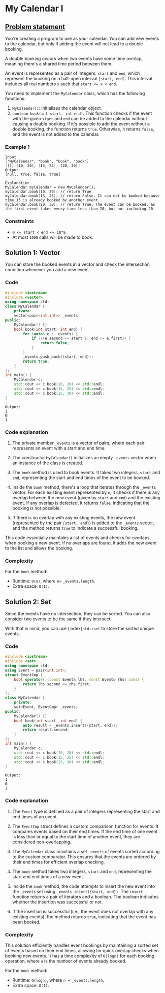 # My Calendar I


## [Problem statement](https://leetcode.com/problems/my-calendar-i/)

You're creating a program to use as your calendar. You can add new events to the calendar, but only if adding the event will not lead to a double booking.

A double booking occurs when two events have some time overlap, meaning there's a shared time period between them.

An event is represented as a pair of integers: `start` and `end`, which represent the booking on a half-open interval `[start, end)`. This interval includes all real numbers `x` such that `start <= x < end`.

You need to implement the `MyCalendar` class, which has the following functions:

1. `MyCalendar()`: Initializes the calendar object.
2. `boolean book(int start, int end)`: This function checks if the event with the given `start` and `end` can be added to the calendar without causing a double booking. If it's possible to add the event without a double booking, the function returns `true`. Otherwise, it returns `false`, and the event is not added to the calendar. 

### Example 1
```text
Input
["MyCalendar", "book", "book", "book"]
[[], [10, 20], [15, 25], [20, 30]]
Output
[null, true, false, true]

Explanation
MyCalendar myCalendar = new MyCalendar();
myCalendar.book(10, 20); // return True
myCalendar.book(15, 25); // return False. It can not be booked because time 15 is already booked by another event.
myCalendar.book(20, 30); // return True, The event can be booked, as the first event takes every time less than 20, but not including 20.
``` 

### Constraints

* `0 <= start < end <= 10^9`.
* At most `1000` calls will be made to book.

## Solution 1: Vector

You can store the booked events in a vector and check the intersection condition whenever you add a new event.

### Code
```cpp
#include <iostream>
#include <vector>
using namespace std;
class MyCalendar {
    private:
    vector<pair<int,int>> _events;
public:
    MyCalendar() {}
    bool book(int start, int end) {
        for (auto& e : _events) {
            if (!(e.second <= start || end <= e.first)) {
                return false;
            }
        }
        _events.push_back({start, end});
        return true;
    }
};
int main() {
    MyCalendar c;
    std::cout << c.book(10, 20) << std::endl;
    std::cout << c.book(15, 25) << std::endl;
    std::cout << c.book(20, 30) << std::endl;
}
```
```text
Output:
1
0
1
```

### Code explanation

1. The private member `_events` is a vector of pairs, where each pair represents an event with a start and end time.

2. The constructor `MyCalendar()` initializes an empty `_events` vector when an instance of the class is created.

3. The `book` method is used to book events. It takes two integers, `start` and `end`, representing the start and end times of the event to be booked.

4. Inside the `book` method, there's a loop that iterates through the `_events` vector. For each existing event represented by `e`, it checks if there is any overlap between the new event (given by `start` and `end`) and the existing event. If any overlap is detected, it returns `false`, indicating that the booking is not possible.

5. If there is no overlap with any existing events, the new event (represented by the pair `{start, end}`) is added to the `_events` vector, and the method returns `true` to indicate a successful booking.

This code essentially maintains a list of events and checks for overlaps when booking a new event. If no overlaps are found, it adds the new event to the list and allows the booking.

### Complexity
For the `book` method:
* Runtime: `O(n)`, where `n`= `_events.length`.
* Extra space: `O(1)`.

## Solution 2: Set

Since the events have no intersection, they can be sorted. You can also consider two events to be the same if they intersect.

With that in mind, you can use {index}`std::set`[](https://en.cppreference.com/w/cpp/container/set) to store the sorted unique events.

### Code
```cpp
#include <iostream>
#include <set>
using namespace std;
using Event = pair<int,int>;
struct EventCmp {
    bool operator()(const Event& lhs, const Event& rhs) const { 
        return lhs.second <= rhs.first; 
    }
};
class MyCalendar {
    private:
    set<Event, EventCmp> _events;
public:
    MyCalendar() {}
    bool book(int start, int end) {
        auto result = _events.insert({start, end});
        return result.second;
    }
};
int main() {
    MyCalendar c;
    std::cout << c.book(10, 20) << std::endl;
    std::cout << c.book(15, 25) << std::endl;
    std::cout << c.book(20, 30) << std::endl;
}
```
```text
Output:
1
0
1
```

### Code explanation

1. The `Event` type is defined as a pair of integers representing the start and end times of an event.

2. The `EventCmp` struct defines a custom comparison function for events. It compares events based on their end times. If the end time of one event is less than or equal to the start time of another event, they are considered non-overlapping.

3. The `MyCalendar` class maintains a set `_events` of events sorted according to the custom comparator. This ensures that the events are ordered by their end times for efficient overlap checking.

4. The `book` method takes two integers, `start` and `end`, representing the start and end times of a new event.

5. Inside the `book` method, the code attempts to insert the new event into the `_events` set using `_events.insert({start, end})`. The `insert` function returns a pair of iterators and a boolean. The boolean indicates whether the insertion was successful or not.

6. If the insertion is successful (i.e., the event does not overlap with any existing events), the method returns `true`, indicating that the event has been booked.

### Complexity

This solution efficiently handles event bookings by maintaining a sorted set of events based on their end times, allowing for quick overlap checks when booking new events. It has a time complexity of `O(logn)` for each booking operation, where `n` is the number of events already booked.

For the `book` method:
* Runtime: `O(logn)`, where `n = _events.length`.
* Extra space: `O(1)`.



